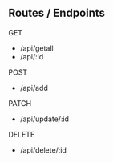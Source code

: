## Routes / Endpoints

GET

- /api/getall
- /api/:id

POST

- /api/add

PATCH

- /api/update/:id

DELETE

- /api/delete/:id
